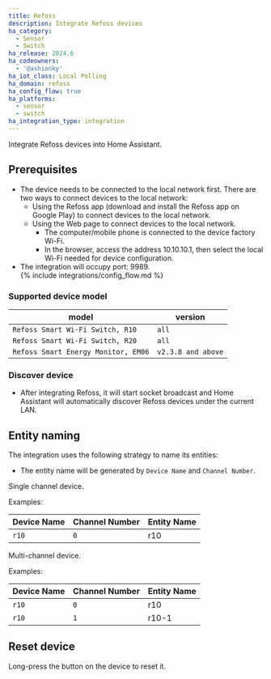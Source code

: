 ```yaml
---
title: Refoss
description: Integrate Refoss devices
ha_category:
  - Sensor
  - Switch
ha_release: 2024.6
ha_codeowners:
  - '@ashionky'
ha_iot_class: Local Polling
ha_domain: refoss
ha_config_flow: true
ha_platforms:
  - sensor
  - switch
ha_integration_type: integration
---
```


Integrate Refoss devices into Home Assistant.

## Prerequisites

- The device needs to be connected to the local network first. There are two ways to connect devices to the local network:
  - Using the Refoss app (download and install the Refoss app on Google Play) to connect devices to the local network.
  - Using the Web page to connect devices to the local network.
    - The computer/mobile phone is connected to the device factory Wi-Fi.
    - In the browser, access the address 10.10.10.1, then select the local Wi-Fi needed for device configuration.
- The integration will occupy port: 9989.    
{% include integrations/config_flow.md %}

### Supported device model

| model | version            |             
| ----------- |--------------------|
| `Refoss Smart Wi-Fi Switch, R10`    | `all`              |
| `Refoss Smart Wi-Fi Switch, R20`    | `all`              |
| `Refoss Smart Energy Monitor, EM06` | `v2.3.8 and above` |
 
### Discover device

  - After integrating Refoss, it will start socket broadcast and Home Assistant will automatically discover Refoss devices under the current LAN.
  
## Entity naming

The integration uses the following strategy to name its entities:

-  The entity name will be generated by `Device Name` and `Channel Number`.

Single channel device.

Examples:

| Device Name |Channel Number| Entity Name |              
| ----------- | -----------|------------|
| `r10`       | `0`           | r10        |

Multi-channel device.
  
Examples:

| Device Name | Channel Number | Entity Name |              
| ----------- |----------------|----------|
| `r10`       | `0`            | r10      |
| `r10`       | `1`            | r10-1    |

## Reset device

Long-press the button on the device to reset it.
